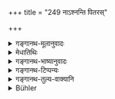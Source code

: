 +++
title = "249 नाऽश्नन्ति पितरस्"

+++

<details><summary>गङ्गानथ-मूलानुवादः</summary>

Of the man that disdains it, the Pitṛs do no eat any food for ten and five years; nor does fire convey his offering to the gods.—(249)
</details>

<details><summary>मेधातिथिः</summary>

अथाग्रहणनिन्दार्थवादः । अथ यो यत्रैताम् अवधीरयति **तस्य पितरः** श्राद्धं **नाश्नन्ति** न प्रतीच्छन्तीति । **अग्निश् च** देवेभ्यो **हव्यं न वहति** । पित्र्याद् दैवाच् च कर्मणो न फलं लभ्यत इत्य् अर्थः ।

- <u>अत्र कश्चिद्</u> आह । अनुपयुज्यमानम् अपि दातुर् अनुग्रहार्थम् अवश्यम् ईदृशं ग्रहीतव्यम् । 

- <u>तत् त्व् अयुक्तम्</u> । निर्दोषतास्यायाचितप्रतिग्रहस्योच्यते । प्रतिप्रसवो ह्य् अयम् । प्रतिषिद्धस्य च प्रतिप्रसवो भवति । लौकिक्या चार्तितया प्राप्तिः प्रतिषिद्धा, सैव प्रतिप्रसूयते ॥ ४.२४९ ॥
</details>

<details><summary>गङ्गानथ-भाष्यानुवादः</summary>

This is an imaginary assertion, deprecating the non-acceptance of the said gifts.

That person who disdains, refuses to accept it,—his *Śrāddha* the ‘*Pitṛs do not eat*’—do no accept; nor does Fire convey his offerings to the gods. That is, such a man does not derive any benefit from rites performed for the *Pitṛs* or for the gods.

In this connection, some one has asserted that—“Even though what is offered happens to be of no use, it should be accepted, as a favour to the giver.”

This, however, is not right; as all that the text means is that gift, offered unasked, may be accepted without harm; and what is said here is a counter-exception, and there can be ‘counter-exception’ only in favour of what has been forbidden; so that, what may he had recourse to by reason of ordinary want having been forbidden (by a previous text), the present text lays down a counter-exception.—(249)
</details>

<details><summary>गङ्गानथ-टिप्पन्यः</summary>

This verse is quoted in *Aparārka* (p. 407);—and in *Hemādri* (Dāna, p.
56).
</details>

<details><summary>गङ्गानथ-तुल्य-वाक्यानि</summary>

*Vaśiṣṭha* (14.15).—(Same as Manu.)

*Āpastamba* (1.19.13).—(Do.)

*Viṣṇu* (57.12).—(Do.)
</details>

<details><summary>Bühler</summary>

249	During fifteen years the manes do not eat (the food) of that man who disdains a (freely-offered gift), nor does the fire carry his offerings (to the gods).
</details>
